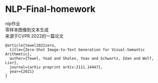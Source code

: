 # NLP-Final-homework
nlp作业<br/>
零样本图像到文本生成<br/>
来源于CVPR 2022的一篇论文<br/>

```  
@article{tewel2021zero,
  title={Zero-Shot Image-to-Text Generation for Visual-Semantic Arithmetic},
  author={Tewel, Yoad and Shalev, Yoav and Schwartz, Idan and Wolf, Lior},
  journal={arXiv preprint arXiv:2111.14447},
  year={2021}
} 
```
